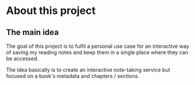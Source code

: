 # About this project

## The main idea

The goal of this project is to fulfil a personal use case for an interactive way of saving my reading notes and keep them in a single place where they can be accessed.

The idea basically is to create an interactive note-taking service but focused on a book's metadata and chapters / sections. 

